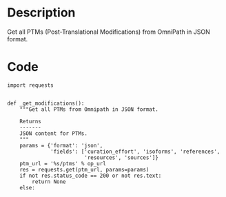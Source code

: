 # Description
Get all PTMs (Post-Translational Modifications) from OmniPath in JSON format.

# Code
```
import requests


def _get_modifications():
    """Get all PTMs from Omnipath in JSON format.

    Returns
    -------
    JSON content for PTMs.
    """
    params = {'format': 'json',
              'fields': ['curation_effort', 'isoforms', 'references',
                         'resources', 'sources']}
    ptm_url = '%s/ptms' % op_url
    res = requests.get(ptm_url, params=params)
    if not res.status_code == 200 or not res.text:
        return None
    else:

```
